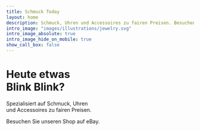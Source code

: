 ```yaml
---
title: Schmuck Today
layout: home
description: Schmuck, Uhren und Accessoires zu fairen Preisen. Besuchen Sie unseren Shop auf eBay.
intro_image: "images/illustrations/jewelry.svg"
intro_image_absolute: true
intro_image_hide_on_mobile: true
show_call_box: false
---
```


# Heute etwas<br>Blink Blink?

Spezialisiert auf Schmuck, Uhren\
und Accessoires zu fairen Preisen.

Besuchen Sie unseren Shop auf eBay.

